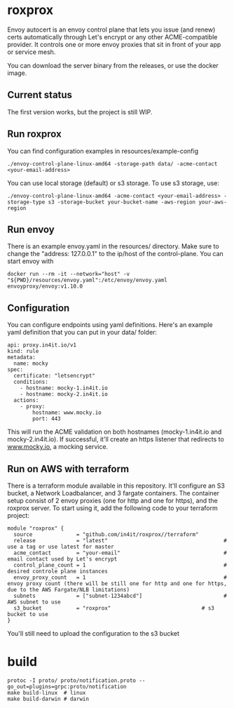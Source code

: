# roxprox

Envoy autocert is an envoy control plane that lets you issue (and renew) certs automatically through Let's encrypt or any other ACME-compatible provider. It controls one or more envoy proxies that sit in front of your app or service mesh.

You can download the server binary from the releases, or use the docker image.

## Current status
The first version works, but the project is still WIP.

## Run roxprox
You can find configuration examples in resources/example-config
```
./envoy-control-plane-linux-amd64 -storage-path data/ -acme-contact <your-email-address>
```

You can use local storage (default) or s3 storage. To use s3 storage, use:

```
./envoy-control-plane-linux-amd64 -acme-contact <your-email-address> -storage-type s3 -storage-bucket your-bucket-name -aws-region your-aws-region
```

## Run envoy
There is an example envoy.yaml in the resources/ directory. Make sure to change the "address: 127.0.0.1" to the ip/host of the control-plane. You can start envoy with
```
docker run --rm -it --network="host" -v "${PWD}/resources/envoy.yaml":/etc/envoy/envoy.yaml envoyproxy/envoy:v1.10.0
```
## Configuration
You can configure endpoints using yaml definitions. Here's an example yaml definition that you can put in your data/ folder:

```
api: proxy.in4it.io/v1
kind: rule
metadata:
  name: mocky
spec:
  certificate: "letsencrypt"
  conditions:
    - hostname: mocky-1.in4it.io
    - hostname: mocky-2.in4it.io
  actions:
    - proxy:
        hostname: www.mocky.io
        port: 443
```

This will run the ACME validation on both hostnames (mocky-1.in4it.io and mocky-2.in4it.io). If successful, it'll create an https listener that redirects to www.mocky.io, a mocking service.

## Run on AWS with terraform

There is a terraform module available in this repository. It'll configure an S3 bucket, a Network Loadbalancer, and 3 fargate containers. The container setup consist of 2 envoy proxies (one for http and one for https), and the roxprox server. To start using it, add the following code to your terraform project:

```
module "roxprox" {
  source              = "github.com/in4it/roxprox//terraform"
  release             = "latest"                                     # use a tag or use latest for master
  acme_contact        = "your-email"                                 # email contact used by Let's encrypt
  control_plane_count = 1                                            # desired controle plane instances
  envoy_proxy_count   = 1                                            # envoy proxy count (there will be still one for http and one for https, due to the AWS Fargate/NLB limitations)
  subnets             = ["subnet-1234abcd"]                          # AWS subnet to use
  s3_bucket           = "roxprox"                             # s3 bucket to use
}
```

You'll still need to upload the configuration to the s3 bucket


# build 

```
protoc -I proto/ proto/notification.proto --go_out=plugins=grpc:proto/notification
make build-linux  # linux
make build-darwin # darwin
```
